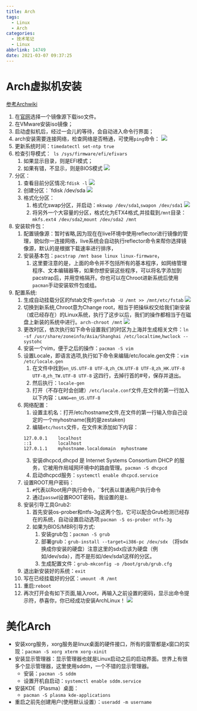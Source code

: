 ```yaml
---
title: Arch
tags:
  - Linux
  - Arch
categories:
  - 技术笔记
  - Linux
abbrlink: 14749
date: 2021-03-07 09:37:25
---
```


# Arch虚拟机安装

[参考Archwiki](https://wiki.archlinux.org/index.php/Installation_guide)
1. 在[官网](https://archlinux.org/download/)选择一个镜像源下载iso文件。
2. 在VMware安装iso镜像；
3. 启动虚拟机后，经过一会儿的等待，会自动进入命令行界面；
4. arch安装需要连接网络，检查网络是否畅通，可使用`ping`命令：
   ![](https://zjpicture.oss-cn-beijing.aliyuncs.com/giteePic/picgo-master/img/20210307094657.png)
5. 更新系统时间：`timedatectl set-ntp true`
6. 检查引导模式：` ls /sys/firmware/efi/efivars`
   1. 如果显示目录，则是EFI模式；
   2. 如果有错，不显示，则是BIOS模式
   ![](https://zjpicture.oss-cn-beijing.aliyuncs.com/giteePic/picgo-master/img/20210307101020.png)
7. 分区：
   1. 查看目前分区情况:`fdisk -l`
    ![](https://zjpicture.oss-cn-beijing.aliyuncs.com/giteePic/picgo-master/img/20210307101409.png)
   2. 创建分区：`fdisk /dev/sda
    ![](https://zjpicture.oss-cn-beijing.aliyuncs.com/giteePic/picgo-master/img/20210307102000.png)
   3. 格式化分区：
      1. 格式化swap分区，并启动：`mkswap /dev/sda1`,`swapon /dev/sda1`
        ![](https://zjpicture.oss-cn-beijing.aliyuncs.com/giteePic/picgo-master/img/20210307102440.png)
      2. 将另外一个大容量的分区，格式化为ETX4格式,并挂载到`/mnt`目录：`mkfs.ext4 /dev/sda2`,`mount /dev/sda2 /mnt`
8. 安装软件包：
   1. 配置镜像源：暂时省略,因为现在在live环境中使用reflector进行镜像的管理，貌似你一连接网络，live系统会自动执行reflector命令来帮你选择镜像源，默认的是根据下载速率进行排序，
   2. 安装基本包：`pacstrap /mnt base linux linux-firmware`，
      1. 这里要注意的是，上面的命令并不包括所有的基本程序，如网络管理程序、文本编辑器等，如果你想安装这些程序，可以将名字添加到pacstrap后，并用空格隔开。你也可以在Chroot进新系统后使用`pacman`手动安装软件包或组。
9. 配置系统:
   1. 生成自动挂载分区的fstab文件:`genfstab -U /mnt >> /mnt/etc/fstab`
    ![](https://zjpicture.oss-cn-beijing.aliyuncs.com/giteePic/picgo-master/img/20210307105154.png)
   2. 切换到新系统,Chroot意为Change root，相当于把操纵权交给我们新安装（或已经存在）的Linux系统，执行了这步以后，我们的操作都相当于在磁盘上新装的系统中进行。`arch-chroot /mnt`
    ![](https://zjpicture.oss-cn-beijing.aliyuncs.com/giteePic/picgo-master/img/20210307105356.png)
   3. 更改时区，依次执行如下命令设置我们的时区为上海并生成相关文件：`ln -sf /usr/share/zoneinfo/Asia/Shanghai /etc/localtime`,`hwclock --systohc`
   4. 安装一个vim，便于之后的操作：`pacman -S vim`
   5. 设置Locale，即语言选项,执行如下命令来编辑/etc/locale.gen文件：`vim /etc/locale.gen`
      1. 在文件中找到`en_US.UTF-8 UTF-8`,`zh_CN.UTF-8 UTF-8`,`zh_HK.UTF-8 UTF-8`,`zh_TW.UTF-8 UTF-8` 这四行，去掉行首的#号，保存并退出。
      2. 然后执行：`locale-gen`
      3. 打开（不存在时会创建）`/etc/locale.conf`文件,在文件的第一行加入以下内容：`LANG=en_US.UTF-8`
   6. 网络配置：
      1. 设置主机名：打开/etc/hostname文件,在文件的第一行输入你自己设定的一个myhostname(我的是zestaken)
      2. 编辑`etc/hosts`文件，在文件末添加如下内容：
       ```
       127.0.0.1	localhost
       ::1		    localhost
       127.0.1.1	myhostname.localdomain	myhostname
       ```
       3. 安装dhcpcd,dhcpd 是 Internet Systems Consortium DHCP 的服务，它被用作局域网环境中的路由管理。`pacman -S dhcpcd`
       4. 启动dhcpcd服务：`systemctl enable dhcpcd.service`
    7. 设置ROOT用户密码：
       1. `#`代表以Root用户执行命令，``$代表以普通用户执行命令
       2. 通过`passwd`设置ROOT密码，我设置的是`1`.
    8. 安装引导工具Grub2:
       1. 首先安装os-prober和ntfs-3g这两个包，它可以配合Grub检测已经存在的系统，自动设置启动选项:`pacman -S os-prober ntfs-3g`
       2. 如果为BIOS/MBR引导方式:
          1. 安装grub包：`pacman -S grub`
          2. 部署grub：`grub-install --target=i386-pc /dev/sdx` （将sdx换成你安装的硬盘）注意这里的sdx应该为硬盘（例如/dev/sda），而不是形如/dev/sda1这样的分区。
          3. 生成配置文件：`grub-mkconfig -o /boot/grub/grub.cfg`
    9. 退出新安装好的系统：`exit`
    10. 写在已经挂载好的分区：`umount -R /mnt`
    11. 重启:`reboot`
    12. 再次打开会有如下页面,输入root，再输入之前设置的密码，显示出命令提示符，恭喜你，你已经成功安装ArchLinux！
        ![](https://zjpicture.oss-cn-beijing.aliyuncs.com/giteePic/picgo-master/img/20210307113916.png)

# 美化Arch

* 安装xorg服务，xorg服务是linux桌面的硬件接口，所有的窗管都是x窗口的实现：`pacman -S xorg xterm xorg-xinit`
* 安装显示管理器：显示管理器也就是Linux启动之后的启动界面。世界上有很多个显示管理器，这里使用sddm，一个不错的显示管理器。
  * 安装：`pacman -S sddm`
  * 设置开机自启动：`systemctl enable sddm.service`
* 安装KDE（Plasma）桌面：
  * `pacman -S plasma kde-applications`
* 重启之前先创建用户(使用默认设置）：`useradd -m username`





